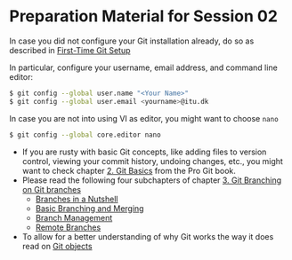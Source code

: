 # Preparation Material for Session 02


In case you did not configure your Git installation already, do so as described in [First-Time Git Setup](https://git-scm.com/book/en/v2/Getting-Started-First-Time-Git-Setup)

In particular, configure your username, email address, and command line editor: 

```bash
$ git config --global user.name "<Your Name>"
$ git config --global user.email <yourname>@itu.dk
```

In case you are not into using VI as editor, you might want to choose `nano`

```bash
$ git config --global core.editor nano
```

  * If you are rusty with basic Git concepts, like adding files to version control, viewing your commit history, undoing changes, etc., you might want to check chapter [2. Git Basics](https://git-scm.com/book/en/v2/Git-Branching-Branches-in-a-Nutshell) from the Pro Git book.
  * Please read the following four subchapters of chapter [3. Git Branching on Git branches](https://git-scm.com/book/en/v2/)
    - [Branches in a Nutshell](https://git-scm.com/book/en/v2/Git-Branching-Branches-in-a-Nutshell)
    - [Basic Branching and Merging](https://git-scm.com/book/en/v2/Git-Branching-Basic-Branching-and-Merging)
    - [Branch Management](https://git-scm.com/book/en/v2/Git-Branching-Branch-Management)
    - [Remote Branches](https://git-scm.com/book/en/v2/Git-Branching-Remote-Branches)
  * To allow for a better understanding of why Git works the way it does read on [Git objects](https://git-scm.com/book/en/v2/Git-Internals-Git-Objects)


<!--

https://www.dummies.com/web-design-development/what-are-github-pull-requests/
https://docs.github.com/en/github/collaborating-with-issues-and-pull-requests/about-pull-requests



https://docs.github.com/en/github/collaborating-with-issues-and-pull-requests/about-collaborative-development-models



https://opensource.guide/legal/



-->


